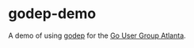# godep-demo

A demo of using [godep](https://github.com/tools/godep) for the [Go User Group Atlanta](https://www.meetup.com/Go-Users-Group-Atlanta).


